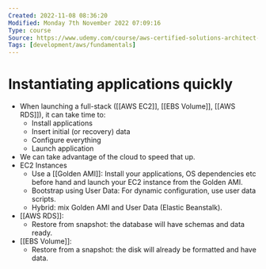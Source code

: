 ```yaml
---
Created: 2022-11-08 08:36:20
Modified: Monday 7th November 2022 07:09:16
Type: course
Source: https://www.udemy.com/course/aws-certified-solutions-architect-associate-saa-c01/?xref=E0Aed11STH4LPUQvCz0GJFABTmM=
Tags: [development/aws/fundamentals]
---
```


# Instantiating applications quickly

- When launching a full-stack ([[AWS EC2]], [[EBS Volume]], [[AWS RDS]]), it can take time to:
    - Install applications
    - Insert initial (or recovery) data
    - Configure everything
    - Launch application
- We can take advantage of the cloud to speed that up.
- EC2 Instances
    - Use a [[Golden AMI]]: Install your applications, OS dependencies etc before hand and launch your EC2 instance from the Golden AMI.
    - Bootstrap using User Data: For dynamic configuration, use user data scripts.
    - Hybrid: mix Golden AMI and User Data (Elastic Beanstalk).
- [[AWS RDS]]:
    - Restore from snapshot: the database will have schemas and data ready.
- [[EBS Volume]]:
    - Restore from a snapshot: the disk will already be formatted and have data.